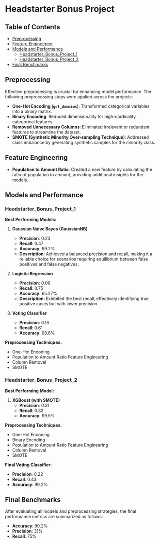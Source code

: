 # Headstarter Bonus Project

## Table of Contents
- [Preprocessing](#preprocessing)
- [Feature Engineering](#feature-engineering)
- [Models and Performance](#models-and-performance)
  - [Headstarter_Bonus_Project_1](#headstarter_bonus_project_1)
  - [Headstarter_Bonus_Project_2](#headstarter_bonus_project_2)
- [Final Benchmarks](#final-benchmarks)


## Preprocessing

Effective preprocessing is crucial for enhancing model performance. The following preprocessing steps were applied across the projects:

- **One-Hot Encoding (`get_dummies`)**: Transformed categorical variables into a binary matrix.
- **Binary Encoding**: Reduced dimensionality for high-cardinality categorical features.
- **Removed Unnecessary Columns**: Eliminated irrelevant or redundant features to streamline the dataset.
- **SMOTE (Synthetic Minority Over-sampling Technique)**: Addressed class imbalance by generating synthetic samples for the minority class.

## Feature Engineering

- **Population to Amount Ratio**: Created a new feature by calculating the ratio of population to amount, providing additional insights for the models.

## Models and Performance

### Headstarter_Bonus_Project_1

**Best Performing Models:**

1. **Gaussian Naive Bayes (GaussianNB)**
   - **Precision**: 0.23
   - **Recall**: 0.47
   - **Accuracy**: 99.2%
   - **Description**: Achieved a balanced precision and recall, making it a reliable choice for scenarios requiring equilibrium between false positives and false negatives.

2. **Logistic Regression**
   - **Precision**: 0.06
   - **Recall**: 0.75
   - **Accuracy**: 95.27%
   - **Description**: Exhibited the best recall, effectively identifying true positive cases but with lower precision.

3. **Voting Classifier**
   - **Precision**: 0.16
   - **Recall**: 0.61
   - **Accuracy**: 98.6%

**Preprocessing Techniques:**
- One-Hot Encoding
- Population to Amount Ratio Feature Engineering
- Column Removal
- SMOTE

### Headstarter_Bonus_Project_2

**Best Performing Model:**

1. **XGBoost (with SMOTE)**
   - **Precision**: 0.31
   - **Recall**: 0.32
   - **Accuracy**: 99.5%

**Preprocessing Techniques:**
- One-Hot Encoding
- Binary Encoding
- Population to Amount Ratio Feature Engineering
- Column Removal
- SMOTE

**Final Voting Classifier:**
- **Precision**: 0.22
- **Recall**: 0.43
- **Accuracy**: 99.2%

## Final Benchmarks

After evaluating all models and preprocessing strategies, the final performance metrics are summarized as follows:

- **Accuracy**: 99.2%
- **Precision**: 31%
- **Recall**: 75%



